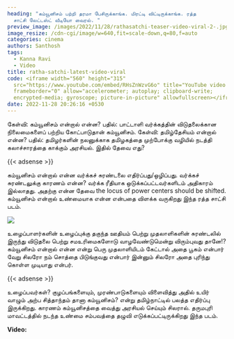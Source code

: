 ```yaml
---
heading: "கம்யூனிசம் பற்றி தரமா பேசிருக்காங்க. மிரட்டி விட்டிருக்காங்க. ரத்த
  சாட்சி லேட்டஸ்ட் வீடியோ வைரல். "
preview_image: /images/2022/11/28/rathasatchi-teaser-video-viral-2-.jpg
image_resize: /cdn-cgi/image/w=640,fit=scale-down,q=80,f=auto
categories: cinema
authors: Santhosh
tags:
  - Kanna Ravi
  - Video
title: ratha-satchi-latest-video-viral
code: <iframe width="560" height="315"
  src="https://www.youtube.com/embed/RHsZnWzvG6o" title="YouTube video player"
  frameborder="0" allow="accelerometer; autoplay; clipboard-write;
  encrypted-media; gyroscope; picture-in-picture" allowfullscreen></iframe>
date: 2022-11-28 20:26:16 +0530
---
```

கேள்வி: கம்யூனிசம் என்றால் என்ன?
பதில்: பாட்டாளி வர்க்கத்தின் விடுதலைக்கான நிலைமைகளைப் பற்றிய கோட்பாடுதான் கம்யூனிசம்.
கேள்வி: தமிழ்தேசியம் என்றால் என்ன?
பதில்: தமிழர்களின் நலனுக்காக தமிழகத்தை முற்போக்கு வழியில் நடத்தி கலாச்சாரத்தை காக்கும் அரசியல்.
இதில் தேவை எது?

{{< adsense >}}

கம்யூனிசம் என்றால் என்ன வர்க்கச் சுரண்டலை எதிர்ப்பது/ஒழிப்பது. வர்க்கச் சுரண்டலுக்கு காரணம் என்ன? வர்க்க ரீதியாக ஒடுக்கப்பட்டவர்களிடம் அதிகாரம் இல்லாதது. அதற்கு என்ன தேவை the locus of power centers should be shifted. கம்யூனிசம் என்றால் உண்மையாக என்ன என்பதை விளக்க வருகிறது இந்த ரத்த சாட்சி படம். 

![](/images/2022/11/28/rathasatchi-teaser-video-viral-1-.jpg)

உழைப்பாளர்களின் உழைப்புக்கு தகுந்த ஊதியம் பெற்று முதலாளிகளின் சுரண்டலில் இருந்து விடுதலை பெற்று சமஉரிமைகளோடு வாழவேண்டுமென்று விரும்புவது தானே!? கம்யூனிசம் என்றால் என்ன என்று பெரு முதலாளியிடம் கேட்டால் அதை பூகம் என்பார் வேறு சிலரோ நம் சொத்தை பிடுங்குவது என்பார் இன்னும் சிலரோ அதை புரிந்து கொள்ள முடியாது என்பர். 

{{< adsense >}}

உழைப்பவர்கள்? குழப்பங்களையும், முரண்பாடுகளையும் விளைவித்து அதில் உயிர் வாழும் அற்ப சித்தாந்தம் தானா கம்யூனிசம்? என்று தமிழ்நாட்டில் பலத்த எதிர்ப்பு இருக்கிறது. காரணம் கம்யூனிசத்தை வைத்து அரசியல் செய்யும் சிலரால். தருமபுரி மாவட்டத்தில் நடந்த உண்மை சம்பவத்தை தழுவி எடுக்கப்பட்டிருக்கிறது இந்த படம். 

**V﻿ideo:**